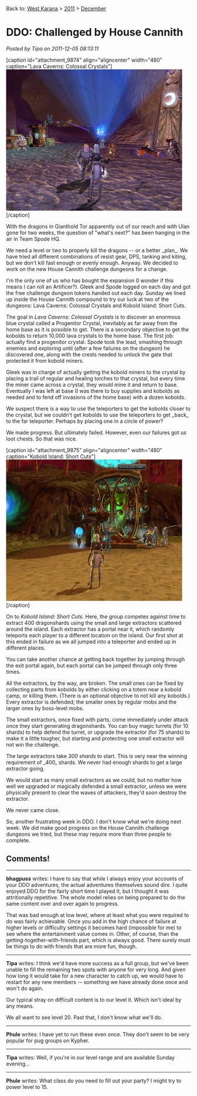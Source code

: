 Back to: [West Karana](/posts/westkarana.md) > [2011](/posts/2011/westkarana.md) > [December](./westkarana.md)
# DDO: Challenged by House Cannith

*Posted by Tipa on 2011-12-05 08:13:11*

[caption id="attachment\_9874" align="aligncenter" width="480" caption="Lava Caverns: Colossal Crystals"][![](../../../uploads/2011/12/dndclient-2011-12-04-23-14-19-46-480x384.jpg "Lava Caverns: Colossal Crystals")](../../../uploads/2011/12/dndclient-2011-12-04-23-14-19-46.jpg)[/caption]

With the dragons in Gianthold Tor apparently out of our reach and with Ulan gone for two weeks, the question of "what's next?" has been hanging in the air in Team Spode HQ.

We need a level or two to properly kill the dragons -- or a better \_plan\_. We have tried all different combinations of resist gear, DPS, tanking and kiting, but we don't kill fast enough or evenly enough. Anyway. We decided to work on the new House Cannith challenge dungeons for a change.

I'm the only one of us who has bought the expansion (I wonder if this means I can roll an Artificer?). Gleek and Spode logged on each day and got the free challenge dungeon tokens handed out each day. Sunday we lined up inside the House Cannith compound to try our luck at two of the dungeons: Lava Caverns: Colossal Crystals and Kobold Island: Short Cuts.

The goal in *Lava Caverns: Colossal Crystals* is to discover an enormous blue crystal called a Progenitor Crystal, inevitably as far away from the home base as it is possible to get. There is a secondary objective to get the kobolds to return 10,000 lava crystals to the home base. The first job: actually find a progenitor crystal. Spode took the lead, smashing through enemies and exploring until (after a few failures on the dungeon) he discovered one, along with the crests needed to unlock the gate that protected it from kobold miners.

Gleek was in charge of actually getting the kobold miners to the crystal by placing a trail of regular and healing torches to that crystal, but every time the miner came across a crystal, they would mine it and return to base. Eventually I was left at base (I was there to buy supplies and kobolds as needed and to fend off invasions of the home base) with a dozen kobolds.

We suspect there is a way to use the teleporters to get the kobolds closer to the crystal, but we couldn't get kobolds to use the teleporters to get \_back\_ to the far teleporter. Perhaps by placing one in a circle of power?

We made progress. But ultimately failed. However, even our failures got us loot chests. So that was nice.

[caption id="attachment\_9875" align="aligncenter" width="480" caption="Kobold Island: Short Cuts"][![](../../../uploads/2011/12/dndclient-2011-12-04-23-59-10-49-480x384.jpg "Kobold Island: Short Cuts")](../../../uploads/2011/12/dndclient-2011-12-04-23-59-10-49.jpg)[/caption]

On to *Kobold Island: Short Cuts*. Here, the group competes against time to extract 400 dragonshards using the small and large extractors scattered around the island. Each extractor has a portal near it, which randomly teleports each player to a different location on the island. Our first shot at this ended in failure as we all jumped into a teleporter and ended up in different places.

You can take another chance at getting back together by jumping through the exit portal again, but each portal can be jumped through only three times.

All the extractors, by the way, are broken. The small ones can be fixed by collecting parts from kobolds by either clicking on a totem near a kobold camp, or killing them. (There is an optional objective to not kill any kobolds.) Every extractor is defended; the smaller ones by regular mobs and the larger ones by boss-level mobs.

The small extractors, once fixed with parts, come immediately under attack once they start generating dragonshards. You can buy magic turrets (for 10 shards) to help defend the turret, or upgrade the extractor (for 75 shards) to make it a little tougher, but starting and protecting one small extractor will not win the challenge.

The large extractors take *300 shards* to start. This is very near the winning requirement of \_400\_ shards. We never had enough shards to get a large extractor going.

We would start as many small extractors as we could, but no matter how well we upgraded or magically defended a small extractor, unless we were physically present to clear the waves of attackers, they'd soon destroy the extractor.

We never came close.

So, another frustrating week in DDO. I don't know what we're doing next week. We did make good progress on the House Cannith challenge dungeons we tried, but these may require more than three people to complete.
## Comments!

---

**bhagpuss** writes: I have to say that while I always enjoy your accounts of your DDO adventures, the actual adventures themselves sound dire. I quite enjoyed DDO for the fairly short time I played it, but I thought it was attritionally repetitive. The whole model relies on being prepared to do the same content over and over again to progress. 

That was bad enough at low level, where at least what you were required to do was fairly achievable. 
Once you add in the high chance of failure at higher levels or difficulty settings it becomes hard (impossible for me) to see where the entertainment value comes in. Other, of course, than the getting-together-with-friends part, which is always good. There surely must be things to do with friends that are more fun, though.

---

**Tipa** writes: I think we'd have more success as a full group, but we've been unable to fill the remaining two spots with anyone for very long. And given how long it would take for a new character to catch up, we would have to restart for any new members -- something we have already done once and won't do again. 

Our typical stray on difficult content is to our level it. Which isn't ideal by any means. 

We all want to see level 20. Past that, I don't know what we'll do.

---

**Phule** writes: I have yet to run these even once. They don't seem to be very popular for pug groups on Kypher.

---

**Tipa** writes: Well, if you're in our level range and are available Sunday evening...

---

**Phule** writes: What class do you need to fill out your party? I might try to power level to 15.

